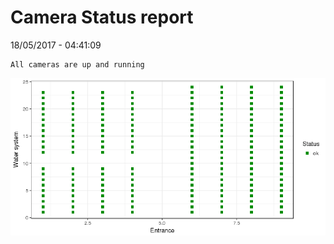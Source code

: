 Camera Status report
================
18/05/2017 - 04:41:09

    All cameras are up and running

![](camreport_files/figure-markdown_github/unnamed-chunk-2-1.png)
